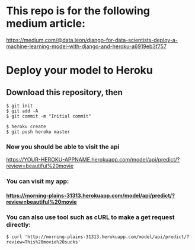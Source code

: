 # This repo is for the following medium article:
https://medium.com/@data.leon/django-for-data-scientists-deploy-a-machine-learning-model-with-django-and-heroku-a6919eb3f757

# Deploy your model to Heroku

## Download this repository, then

    $ git init
    $ git add -A
    $ git commit -m "Initial commit"

    $ heroku create
    $ git push heroku master

### Now you should be able to visit the api
https://YOUR-HEROKU-APPNAME.herokuapp.com/model/api/predict/?review=beautiful%20movie

### You can visit my app:
#### https://morning-plains-31313.herokuapp.com/model/api/predict/?review=beautiful%20movie

### You can also use tool such as cURL to make a get request directly:
    $ curl 'http://morning-plains-31313.herokuapp.com/model/api/predict/?review=This%20movie%20sucks'

